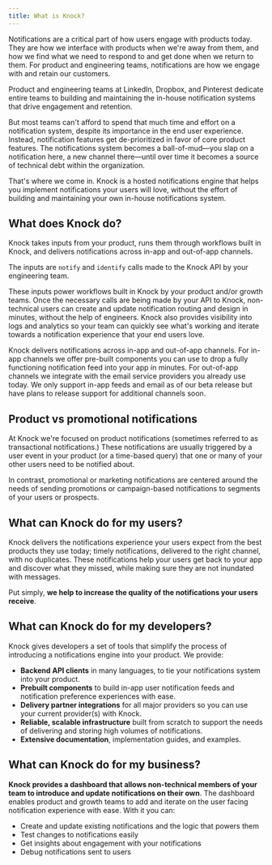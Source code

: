 ```yaml
---
title: What is Knock?
---
```


Notifications are a critical part of how users engage with products today. They are how we interface with products when we're away from them, and how we find what we need to respond to and get done when we return to them. For product and engineering teams, notifications are how we engage with and retain our customers.

Product and engineering teams at LinkedIn, Dropbox, and Pinterest
dedicate entire teams to building and maintaining the in-house notification systems that drive engagement and retention.

But most teams can't afford to spend that much time and effort on a notification system, despite its importance in the end user experience. Instead, notification features get de-prioritized in favor of core product features. The notifications system becomes a ball-of-mud—you slap on a notification here, a new channel there—until over time it becomes a source of technical debt within the organization.

That's where we come in. Knock is a hosted notifications engine that helps you implement notifications your users will love, without the effort of building and maintaining your own in-house notifications system.

## What does Knock do?

Knock takes inputs from your product, runs them through workflows built in Knock, and delivers notifications across in-app and out-of-app channels.

The inputs are `notify` and `identify` calls made to the Knock API by your engineering team.

These inputs power workflows built in Knock by your product and/or growth teams. Once the necessary calls are being made by your API to Knock, non-technical users can create and update notification routing and design in minutes, without the help of engineers. Knock also provides visibility into logs and analytics so your team can quickly see what's working and iterate towards a notification experience that your end users love.

Knock delivers notifications across in-app and out-of-app channels. For in-app channels we offer pre-built components you can use to drop a fully functioning notification feed into your app in minutes. For out-of-app channels we integrate with the email service providers you already use today. We only support in-app feeds and email as of our beta release but have plans to release support for additional channels soon.

## Product vs promotional notifications

At Knock we're focused on product notifications (sometimes referred to as transactional notifications.) These notifications are usually triggered by a user event in your product (or a time-based query) that one or many of your other users need to be notified about.

In contrast, promotional or marketing notifications are centered around the needs of sending
promotions or campaign-based notifications to segments of your users or prospects.

## What can Knock do for my users?

Knock delivers the notifications experience your users expect from the best products they use today;
timely notifications, delivered to the right channel, with no duplicates. These notifications help your users get back to your app and discover what they missed, while making sure they are not inundated with messages.

Put simply, **we help to increase the quality of the notifications your users receive**.

## What can Knock do for my developers?

Knock gives developers a set of tools that simplify the process of introducing a notifications engine into your product. We provide:

- **Backend API clients** in many languages, to tie your notifications system into your product.
- **Prebuilt components** to build in-app user notification feeds and notification preference experiences with ease.
- **Delivery partner integrations** for all major providers so you can use your current provider(s) with Knock.
- **Reliable, scalable infrastructure** built from scratch to support the needs of delivering and storing high volumes of notifications.
- **Extensive documentation**, implementation guides, and examples.

## What can Knock do for my business?

**Knock provides a dashboard that allows non-technical members of your team to introduce and update notifications on their own**. The dashboard enables product and growth teams to add and iterate on the user facing
notification experience with ease. With it you can:

- Create and update existing notifications and the logic that powers them
- Test changes to notifications easily
- Get insights about engagement with your notifications
- Debug notifications sent to users
